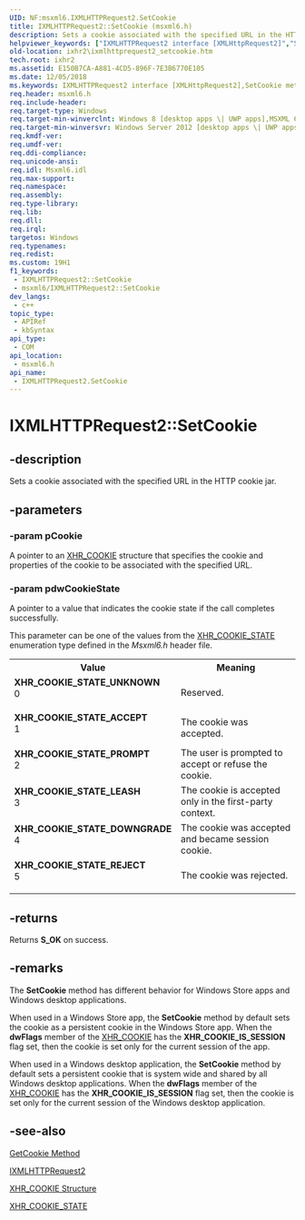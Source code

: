 ```yaml
---
UID: NF:msxml6.IXMLHTTPRequest2.SetCookie
title: IXMLHTTPRequest2::SetCookie (msxml6.h)
description: Sets a cookie associated with the specified URL in the HTTP cookie jar.
helpviewer_keywords: ["IXMLHTTPRequest2 interface [XMLHttpRequest2]","SetCookie method","IXMLHTTPRequest2.SetCookie","IXMLHTTPRequest2::SetCookie","SetCookie","SetCookie method [XMLHttpRequest2]","SetCookie method [XMLHttpRequest2]","IXMLHTTPRequest2 interface","XHR_COOKIE_STATE_ACCEPT","XHR_COOKIE_STATE_DOWNGRADE","XHR_COOKIE_STATE_LEASH","XHR_COOKIE_STATE_PROMPT","XHR_COOKIE_STATE_REJECT","XHR_COOKIE_STATE_UNKNOWN","ixhr2.ixmlhttprequest2_setcookie","msxml6/IXMLHTTPRequest2::SetCookie"]
old-location: ixhr2\ixmlhttprequest2_setcookie.htm
tech.root: ixhr2
ms.assetid: E150B7CA-A881-4CD5-896F-7E3B6770E105
ms.date: 12/05/2018
ms.keywords: IXMLHTTPRequest2 interface [XMLHttpRequest2],SetCookie method, IXMLHTTPRequest2.SetCookie, IXMLHTTPRequest2::SetCookie, SetCookie, SetCookie method [XMLHttpRequest2], SetCookie method [XMLHttpRequest2],IXMLHTTPRequest2 interface, XHR_COOKIE_STATE_ACCEPT, XHR_COOKIE_STATE_DOWNGRADE, XHR_COOKIE_STATE_LEASH, XHR_COOKIE_STATE_PROMPT, XHR_COOKIE_STATE_REJECT, XHR_COOKIE_STATE_UNKNOWN, ixhr2.ixmlhttprequest2_setcookie, msxml6/IXMLHTTPRequest2::SetCookie
req.header: msxml6.h
req.include-header: 
req.target-type: Windows
req.target-min-winverclnt: Windows 8 [desktop apps \| UWP apps],MSXML 6.0 and later
req.target-min-winversvr: Windows Server 2012 [desktop apps \| UWP apps]
req.kmdf-ver: 
req.umdf-ver: 
req.ddi-compliance: 
req.unicode-ansi: 
req.idl: Msxml6.idl
req.max-support: 
req.namespace: 
req.assembly: 
req.type-library: 
req.lib: 
req.dll: 
req.irql: 
targetos: Windows
req.typenames: 
req.redist: 
ms.custom: 19H1
f1_keywords:
 - IXMLHTTPRequest2::SetCookie
 - msxml6/IXMLHTTPRequest2::SetCookie
dev_langs:
 - c++
topic_type:
 - APIRef
 - kbSyntax
api_type:
 - COM
api_location:
 - msxml6.h
api_name:
 - IXMLHTTPRequest2.SetCookie
---
```


# IXMLHTTPRequest2::SetCookie


## -description

Sets a cookie associated with the specified URL in the HTTP cookie jar.

## -parameters

### -param pCookie

A pointer to an <a href="https://docs.microsoft.com/windows/desktop/api/msxml6/ns-msxml6-xhr_cookie">XHR_COOKIE</a> structure that specifies the cookie and properties of the cookie to be associated with  the specified URL.

### -param pdwCookieState

A pointer to a value that indicates the cookie state if the call completes successfully. 

This parameter can be one of the values from the <a href="https://docs.microsoft.com/windows/desktop/api/msxml6/ne-msxml6-xhr_cookie_state">XHR_COOKIE_STATE</a> enumeration type defined in the <i>Msxml6.h</i>  header file.

<table>
<tr>
<th>Value</th>
<th>Meaning</th>
</tr>
<tr>
<td width="40%"><a id="XHR_COOKIE_STATE_UNKNOWN"></a><a id="xhr_cookie_state_unknown"></a><dl>
<dt><b>XHR_COOKIE_STATE_UNKNOWN</b></dt>
<dt>0</dt>
</dl>
</td>
<td width="60%">
Reserved.



</td>
</tr>
<tr>
<td width="40%"><a id="XHR_COOKIE_STATE_ACCEPT"></a><a id="xhr_cookie_state_accept"></a><dl>
<dt><b>XHR_COOKIE_STATE_ACCEPT</b></dt>
<dt>1</dt>
</dl>
</td>
<td width="60%">
The cookie was accepted.



</td>
</tr>
<tr>
<td width="40%"><a id="XHR_COOKIE_STATE_PROMPT"></a><a id="xhr_cookie_state_prompt"></a><dl>
<dt><b>XHR_COOKIE_STATE_PROMPT</b></dt>
<dt>2</dt>
</dl>
</td>
<td width="60%">
The user is prompted to accept or refuse the cookie.

</td>
</tr>
<tr>
<td width="40%"><a id="XHR_COOKIE_STATE_LEASH"></a><a id="xhr_cookie_state_leash"></a><dl>
<dt><b>XHR_COOKIE_STATE_LEASH</b></dt>
<dt>3</dt>
</dl>
</td>
<td width="60%">
The cookie is accepted only in the first-party context.

</td>
</tr>
<tr>
<td width="40%"><a id="XHR_COOKIE_STATE_DOWNGRADE"></a><a id="xhr_cookie_state_downgrade"></a><dl>
<dt><b>XHR_COOKIE_STATE_DOWNGRADE</b></dt>
<dt>4</dt>
</dl>
</td>
<td width="60%">
The cookie was accepted and became session cookie.

</td>
</tr>
<tr>
<td width="40%"><a id="XHR_COOKIE_STATE_REJECT"></a><a id="xhr_cookie_state_reject"></a><dl>
<dt><b>XHR_COOKIE_STATE_REJECT</b></dt>
<dt>5</dt>
</dl>
</td>
<td width="60%">
The cookie was rejected.



</td>
</tr>
</table>

## -returns

Returns <b>S_OK</b> on success.

## -remarks

The <b>SetCookie</b> method has different behavior for Windows Store apps and Windows desktop applications. 

When used in a Windows Store app, the <b>SetCookie</b> method  by default sets the cookie as a persistent cookie in the Windows Store app. When the <b>dwFlags</b> member of the <a href="https://docs.microsoft.com/windows/desktop/api/msxml6/ns-msxml6-xhr_cookie">XHR_COOKIE</a> has the <b>XHR_COOKIE_IS_SESSION</b> flag set, then the cookie is set only for the current session of the app.

When used in a Windows desktop application, the <b>SetCookie</b> method  by default sets a persistent cookie that  is system wide and shared by all Windows desktop applications.   When the <b>dwFlags</b> member of the <a href="https://docs.microsoft.com/windows/desktop/api/msxml6/ns-msxml6-xhr_cookie">XHR_COOKIE</a> has the <b>XHR_COOKIE_IS_SESSION</b> flag set, then the cookie is set only for the current session of the Windows desktop application.

## -see-also

<a href="https://docs.microsoft.com/previous-versions/windows/desktop/api/msxml6/nf-msxml6-ixmlhttprequest2-getcookie">GetCookie Method</a>



<a href="https://docs.microsoft.com/previous-versions/windows/desktop/api/msxml6/nn-msxml6-ixmlhttprequest2">IXMLHTTPRequest2</a>



<a href="https://docs.microsoft.com/windows/desktop/api/msxml6/ns-msxml6-xhr_cookie">XHR_COOKIE Structure</a>



<a href="https://docs.microsoft.com/windows/desktop/api/msxml6/ne-msxml6-xhr_cookie_state">XHR_COOKIE_STATE</a>

